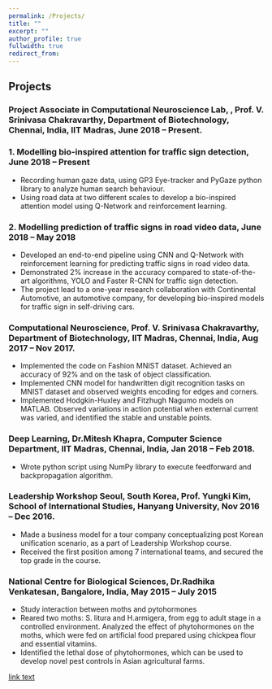 ```yaml
---
permalink: /Projects/
title: ""
excerpt: ""
author_profile: true
fullwidth: true
redirect_from: 
---
```

## Projects
### Project Associate in Computational Neuroscience Lab, , Prof.  V. Srinivasa Chakravarthy, Department of Biotechnology, Chennai, India, IIT Madras, June 2018 – Present. 

### 1. Modelling bio-inspired attention for traffic sign detection, June 2018 – Present

* Recording human gaze data, using GP3 Eye-tracker and PyGaze python library to analyze human search behaviour.
* Using road data at two different scales to develop a bio-inspired attention model using Q-Network and reinforcement learning.


### 2. Modelling prediction of traffic signs in road video data, June 2018 – May 2018

* Developed an end-to-end pipeline using CNN and Q-Network with reinforcement learning for predicting traffic signs in road video data.
* Demonstrated 2% increase in the accuracy compared to state-of-the-art algorithms, YOLO and Faster R-CNN for traffic sign detection.
* The project lead to a one-year research collaboration with Continental Automotive, an automotive company, for developing bio-inspired models for traffic sign in self-driving cars.


### Computational Neuroscience, Prof.  V. Srinivasa Chakravarthy, Department of Biotechnology, IIT Madras, Chennai, India, Aug 2017 – Nov 2017. 

* Implemented the code on Fashion MNIST dataset.  Achieved an accuracy of 92% and on the task of object classification.
* Implemented CNN model for handwritten digit recognition tasks on MNIST dataset and observed weights encoding for edges and corners.
* Implemented Hodgkin-Huxley and Fitzhugh Nagumo models on MATLAB. Observed variations in action potential when external current was varied, and identified the stable and unstable points. 


### Deep Learning, Dr.Mitesh Khapra, Computer Science Department, IIT Madras, Chennai, India, Jan 2018 – Feb 2018. 

* Wrote python script using NumPy library to execute feedforward and backpropagation algorithm. 


### Leadership Workshop Seoul, South Korea, Prof. Yungki Kim, School of International Studies, Hanyang University, Nov 2016 – Dec 2016. 

* Made a business model for a tour company conceptualizing post Korean unification scenario, as a part of Leadership Workshop course.
* Received the first position among 7 international teams, and secured the top grade in the course.


### National Centre for Biological Sciences, Dr.Radhika Venkatesan, Bangalore, India, May 2015 – July 2015

* Study interaction between moths and pytohormones
* Reared two moths:  S. litura and H.armigera, from egg to adult stage in a controlled environment. Analyzed the effect of phytohormones on the moths, which were fed on artificial food prepared using chickpea flour and essential vitamins.
* Identified the lethal dose of phytohormones, which can be used to develop novel pest controls in Asian agricultural farms.

 [link text](https://youtu.be/6VNI9nnxYeA?t=2 "title")


